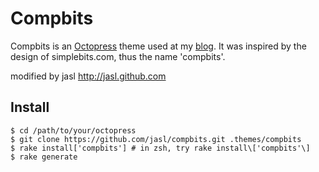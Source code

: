 # Compbits

Compbits is an [Octopress](http://octopress.org) theme used at my
[blog](http://blog.iwinux.info). It was inspired by the design of
simplebits.com, thus the name 'compbits'.

modified by jasl <http://jasl.github.com>

## Install

```
$ cd /path/to/your/octopress
$ git clone https://github.com/jasl/compbits.git .themes/compbits
$ rake install['compbits'] # in zsh, try rake install\['compbits'\]
$ rake generate
```
